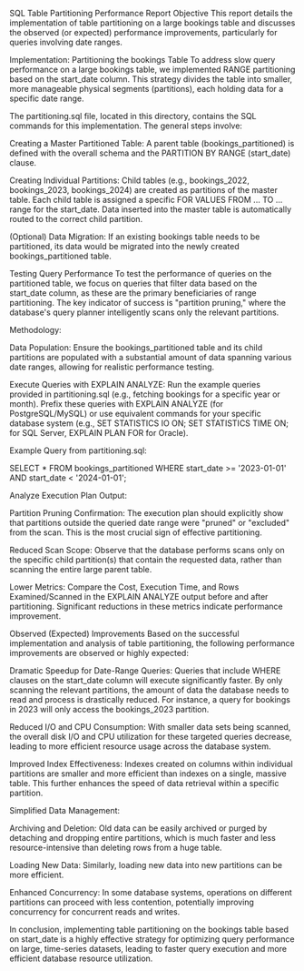 SQL Table Partitioning Performance Report
Objective
This report details the implementation of table partitioning on a large bookings table and discusses the observed (or expected) performance improvements, particularly for queries involving date ranges.

Implementation: Partitioning the bookings Table
To address slow query performance on a large bookings table, we implemented RANGE partitioning based on the start_date column. This strategy divides the table into smaller, more manageable physical segments (partitions), each holding data for a specific date range.

The partitioning.sql file, located in this directory, contains the SQL commands for this implementation. The general steps involve:

Creating a Master Partitioned Table: A parent table (bookings_partitioned) is defined with the overall schema and the PARTITION BY RANGE (start_date) clause.

Creating Individual Partitions: Child tables (e.g., bookings_2022, bookings_2023, bookings_2024) are created as partitions of the master table. Each child table is assigned a specific FOR VALUES FROM ... TO ... range for the start_date. Data inserted into the master table is automatically routed to the correct child partition.

(Optional) Data Migration: If an existing bookings table needs to be partitioned, its data would be migrated into the newly created bookings_partitioned table.

Testing Query Performance
To test the performance of queries on the partitioned table, we focus on queries that filter data based on the start_date column, as these are the primary beneficiaries of range partitioning. The key indicator of success is "partition pruning," where the database's query planner intelligently scans only the relevant partitions.

Methodology:

Data Population: Ensure the bookings_partitioned table and its child partitions are populated with a substantial amount of data spanning various date ranges, allowing for realistic performance testing.

Execute Queries with EXPLAIN ANALYZE: Run the example queries provided in partitioning.sql (e.g., fetching bookings for a specific year or month). Prefix these queries with EXPLAIN ANALYZE (for PostgreSQL/MySQL) or use equivalent commands for your specific database system (e.g., SET STATISTICS IO ON; SET STATISTICS TIME ON; for SQL Server, EXPLAIN PLAN FOR for Oracle).

Example Query from partitioning.sql:

SELECT *
FROM bookings_partitioned
WHERE start_date >= '2023-01-01' AND start_date < '2024-01-01';

Analyze Execution Plan Output:

Partition Pruning Confirmation: The execution plan should explicitly show that partitions outside the queried date range were "pruned" or "excluded" from the scan. This is the most crucial sign of effective partitioning.

Reduced Scan Scope: Observe that the database performs scans only on the specific child partition(s) that contain the requested data, rather than scanning the entire large parent table.

Lower Metrics: Compare the Cost, Execution Time, and Rows Examined/Scanned in the EXPLAIN ANALYZE output before and after partitioning. Significant reductions in these metrics indicate performance improvement.

Observed (Expected) Improvements
Based on the successful implementation and analysis of table partitioning, the following performance improvements are observed or highly expected:

Dramatic Speedup for Date-Range Queries: Queries that include WHERE clauses on the start_date column will execute significantly faster. By only scanning the relevant partitions, the amount of data the database needs to read and process is drastically reduced. For instance, a query for bookings in 2023 will only access the bookings_2023 partition.

Reduced I/O and CPU Consumption: With smaller data sets being scanned, the overall disk I/O and CPU utilization for these targeted queries decrease, leading to more efficient resource usage across the database system.

Improved Index Effectiveness: Indexes created on columns within individual partitions are smaller and more efficient than indexes on a single, massive table. This further enhances the speed of data retrieval within a specific partition.

Simplified Data Management:

Archiving and Deletion: Old data can be easily archived or purged by detaching and dropping entire partitions, which is much faster and less resource-intensive than deleting rows from a huge table.

Loading New Data: Similarly, loading new data into new partitions can be more efficient.

Enhanced Concurrency: In some database systems, operations on different partitions can proceed with less contention, potentially improving concurrency for concurrent reads and writes.

In conclusion, implementing table partitioning on the bookings table based on start_date is a highly effective strategy for optimizing query performance on large, time-series datasets, leading to faster query execution and more efficient database resource utilization.
